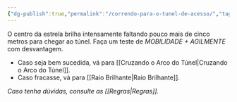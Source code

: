 ```yaml
---
{"dg-publish":true,"permalink":"/correndo-para-o-tunel-de-acesso/","tags":["RPG/livro-jogo/Aasthar/story-points"],"created":"2024-12-26T12:03:08.329-05:00","updated":"2025-01-08T16:14:25.669-05:00"}
---
```



O centro da estrela brilha intensamente faltando pouco mais de cinco metros para chegar ao túnel. Faça um teste de *MOBILIDADE + AGILMENTE* com desvantagem.

- Caso seja bem sucedida, vá para [[Cruzando o Arco do Túnel\|Cruzando o Arco do Túnel]].
- Caso fracasse, vá para [[Raio Brilhante\|Raio Brilhante]].

*Caso tenha dúvidas, consulte as [[Regras\|Regras]].*
